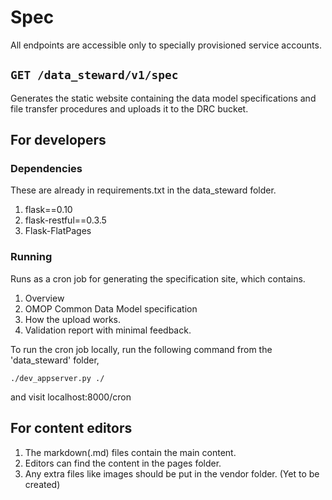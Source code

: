 # Spec
All endpoints are accessible only to specially provisioned service accounts.

## `GET /data_steward/v1/spec`

Generates the static website containing the data model specifications and file transfer procedures and uploads it to
the DRC bucket.

## For developers

### Dependencies

These are already in requirements.txt in the data_steward folder.
1. flask==0.10
2. flask-restful==0.3.5
3. Flask-FlatPages

### Running

Runs as a cron job for generating the specification site, which contains.

1. Overview
2. OMOP Common Data Model specification
3. How the upload works.
4. Validation report with minimal feedback.

To run the cron job locally, run the following command from the 'data_steward' folder,

``` ./dev_appserver.py ./ ```

and visit localhost:8000/cron

## For content editors

1. The markdown(.md) files contain the main content.
2. Editors can find the content in the pages folder.
3. Any extra files like images should be put in the vendor folder. (Yet to be
   created)


